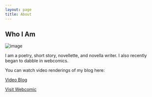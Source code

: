 ```yaml
---
layout: page
title: About
---
```

## Who I Am
![image](https://lwflouisa.github.io/WeaverBlog/images/image.jpg)

I am a poetry, short story, novellette, and novella writer. I also recently began to dabble in webcomics.

You can watch video renderings of my blog here:

[Video Blog](https://video.ploud.jp/video-channels/mytalkshow)

[Visit Webcomic](https://lwflouisa.github.io/uploadedfairyalt/)
